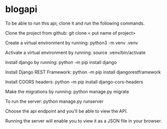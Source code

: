 # blogapi

To be able to run this api, clone it and run the following commands.

Clone the project from github: git clone < put name of project> 

Create a virtual environment by running: python3 -m venv .venv 

Activate a virtual environment by running: source .venv/bin/activate 

Install django by running: python -m pip install django 

Install Django REST Framework: python -m pip install djangorestframework 

Install COORS headers: python -m pip install django-cors-headers 

Make the migrations by running: python manage.py migrate 

To run the server: python manage.py runserver 

Choose the api endpoint and you'll be able to view the API.

Running the server will enable you to view it as a JSON file in your browser.
